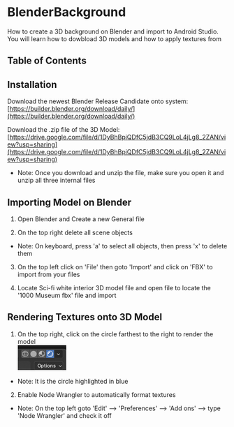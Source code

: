 # BlenderBackground
How to create a 3D background on Blender and import to Android Studio. You will learn how to dowbload 3D models and how to apply textures from 
## Table of Contents



## Installation

Download the newest Blender Release Candidate onto system:
[https://builder.blender.org/download/daily/](https://builder.blender.org/download/daily/)

Download the .zip file of the 3D Model:
[https://drive.google.com/file/d/1DyBhBpiQDfC5jdB3CQ9LoL4jLg8_2ZAN/view?usp=sharing](https://drive.google.com/file/d/1DyBhBpiQDfC5jdB3CQ9LoL4jLg8_2ZAN/view?usp=sharing)

  - Note: Once you download and unzip the file, make sure you open it and unzip all three internal files

## Importing Model on Blender

1. Open Blender and Create a new General file
  
2. On the top right delete all scene objects
  - Note: On keyboard, press 'a' to select all objects, then press 'x' to delete them

3. On the top left click on 'File' then goto 'Import' and click on 'FBX' to import from your files

4. Locate Sci-fi white interior 3D model file and open file to locate the '1000 Museum fbx' file and import

## Rendering Textures onto 3D Model

1. On the top right, click on the circle farthest to the right to render the model\
![renderCircle_image](render_image.png)
  - Note: It is the circle highlighted in blue
2. Enable Node Wrangler to automatically format textures
  - Note: On the top left goto 'Edit' --> 'Preferences' --> 'Add ons' --> type 'Node Wrangler' and check it off
